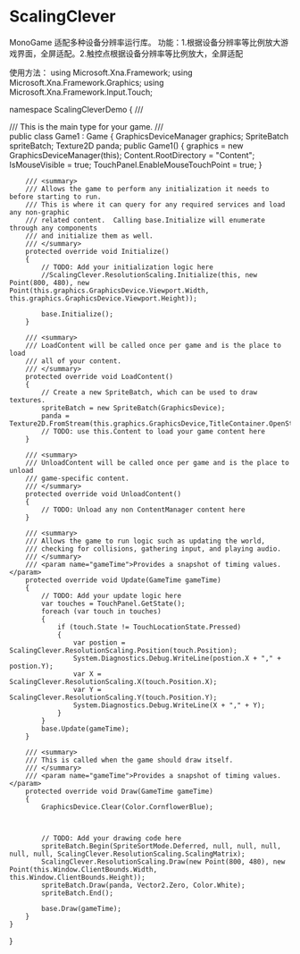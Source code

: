 # ScalingClever
MonoGame 适配多种设备分辨率运行库。
功能：1.根据设备分辨率等比例放大游戏界面，全屏适配。2.触控点根据设备分辨率等比例放大，全屏适配

使用方法：
using Microsoft.Xna.Framework;
using Microsoft.Xna.Framework.Graphics;
using Microsoft.Xna.Framework.Input.Touch;

namespace ScalingCleverDemo
{
    /// <summary>
    /// This is the main type for your game.
    /// </summary>
    public class Game1 : Game
    {
        GraphicsDeviceManager graphics;
        SpriteBatch spriteBatch;
        Texture2D panda;
        public Game1()
        {
            graphics = new GraphicsDeviceManager(this);
            Content.RootDirectory = "Content";
            IsMouseVisible = true;
            TouchPanel.EnableMouseTouchPoint = true;
        }

        /// <summary>
        /// Allows the game to perform any initialization it needs to before starting to run.
        /// This is where it can query for any required services and load any non-graphic
        /// related content.  Calling base.Initialize will enumerate through any components
        /// and initialize them as well.
        /// </summary>
        protected override void Initialize()
        {
            // TODO: Add your initialization logic here
            //ScalingClever.ResolutionScaling.Initialize(this, new Point(800, 480), new Point(this.graphics.GraphicsDevice.Viewport.Width, this.graphics.GraphicsDevice.Viewport.Height));

            base.Initialize();
        }

        /// <summary>
        /// LoadContent will be called once per game and is the place to load
        /// all of your content.
        /// </summary>
        protected override void LoadContent()
        {
            // Create a new SpriteBatch, which can be used to draw textures.
            spriteBatch = new SpriteBatch(GraphicsDevice);
            panda = Texture2D.FromStream(this.graphics.GraphicsDevice,TitleContainer.OpenStream("Content/panda.jpg"));
            // TODO: use this.Content to load your game content here
        }

        /// <summary>
        /// UnloadContent will be called once per game and is the place to unload
        /// game-specific content.
        /// </summary>
        protected override void UnloadContent()
        {
            // TODO: Unload any non ContentManager content here
        }

        /// <summary>
        /// Allows the game to run logic such as updating the world,
        /// checking for collisions, gathering input, and playing audio.
        /// </summary>
        /// <param name="gameTime">Provides a snapshot of timing values.</param>
        protected override void Update(GameTime gameTime)
        {
            // TODO: Add your update logic here
            var touches = TouchPanel.GetState();
            foreach (var touch in touches)
            {
                if (touch.State != TouchLocationState.Pressed)
                {
                    var postion = ScalingClever.ResolutionScaling.Position(touch.Position);
                    System.Diagnostics.Debug.WriteLine(postion.X + "," + postion.Y);
                    var X = ScalingClever.ResolutionScaling.X(touch.Position.X);
                    var Y = ScalingClever.ResolutionScaling.Y(touch.Position.Y);
                    System.Diagnostics.Debug.WriteLine(X + "," + Y);
                }
            }
            base.Update(gameTime);
        }

        /// <summary>
        /// This is called when the game should draw itself.
        /// </summary>
        /// <param name="gameTime">Provides a snapshot of timing values.</param>
        protected override void Draw(GameTime gameTime)
        {
            GraphicsDevice.Clear(Color.CornflowerBlue);

           

            // TODO: Add your drawing code here
            spriteBatch.Begin(SpriteSortMode.Deferred, null, null, null, null, null, ScalingClever.ResolutionScaling.ScalingMatrix);
            ScalingClever.ResolutionScaling.Draw(new Point(800, 480), new Point(this.Window.ClientBounds.Width, this.Window.ClientBounds.Height));
            spriteBatch.Draw(panda, Vector2.Zero, Color.White);
            spriteBatch.End();

            base.Draw(gameTime);
        }
    }
}
